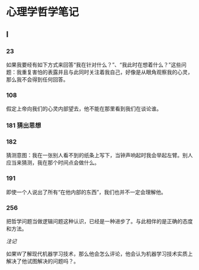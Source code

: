 # 心理学哲学笔记

## I

### 23

如果我要经有如下方式来回答“我在针对什么？”、“我此时在想着什么？”这些问题：我重复害怕的表露并且与此同时关注着我自己，好像是从眼角观察我的心灵，那么我不会得到任何回答。

### 108

假定上帝向我们的心灵内部望去，他不能在那里看到我们在谈论谁。



### 181 猜出思想

### 182

 猜测意图：我在一张别人看不到的纸条上写下，当钟声响起时我会举起左臂。别人应当来猜测，我在那个时间点会做什么。



### 191

即使一个人说出了所有“在他内部的东西”，我们也并不一定会理解他。



### 256

把哲学问题当做逻辑问题这种认识，已经是一种进步了。与此相伴的是正确的态度和方法。



*注记*

如果W了解现代机器学习技术，那么他会怎么评论，他会认为机器学习技术实质上解决了他试图解决的问题吗？。